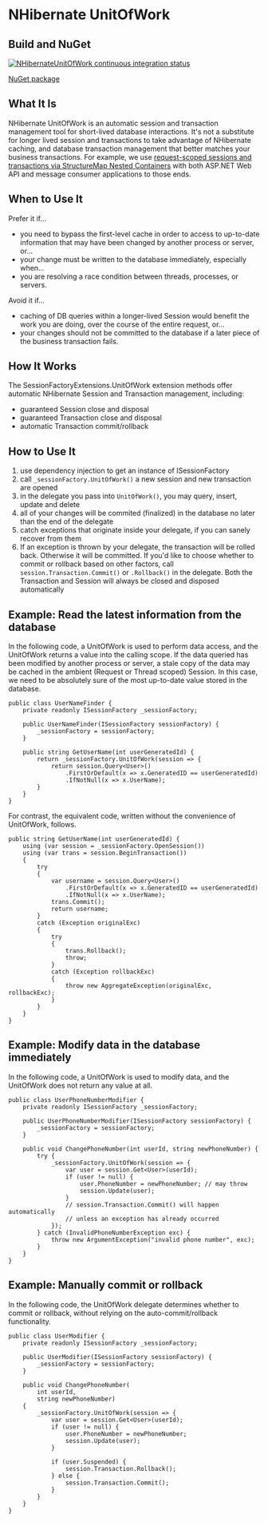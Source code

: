 NHibernate UnitOfWork
======================

Build and NuGet
--------------------

[![NHibernateUnitOfWork continuous integration status](https://ci.appveyor.com/api/projects/status/v58yg2x8gpks235c/branch/master?svg=true)](https://ci.appveyor.com/project/uShip/nhibernateunitofwork/branch/master)

[NuGet package](https://www.nuget.org/packages/NHibernate.UnitOfWork/)

What It Is
------------

NHibernate UnitOfWork is an automatic session and transaction management tool for short-lived database interactions.  It's not a substitute for longer lived session and transactions to take advantage of NHibernate caching, and database transaction management that better matches your business transactions.  For example, we use [request-scoped sessions and transactions via StructureMap Nested Containers](http://structuremap.github.io/the-container/nested-containers/) with both ASP.NET Web API and message consumer applications to those ends.

When to Use It
----------------

Prefer it if...

- you need to bypass the first-level cache in order to access to up-to-date information that may have been changed by another process or server, or...
- your change must be written to the database immediately, especially when...
- you are resolving a race condition between threads, processes, or servers.

Avoid it if...

- caching of DB queries within a longer-lived Session would benefit the work you are doing, over the course of the entire request, or...
- your changes should not be committed to the database if a later piece of the business transaction fails.

How It Works
--------------

The SessionFactoryExtensions.UnitOfWork extension methods offer automatic NHibernate Session and Transaction management, including:

- guaranteed Session close and disposal
- guaranteed Transaction close and disposal
- automatic Transaction commit/rollback

How to Use It
---------------

1. use dependency injection to get an instance of ISessionFactory
1. call `_sessionFactory.UnitOfWork()` a new session and new transaction are opened
1. in the delegate you pass into `UnitOfWork()`, you may query, insert, update and delete
1. all of your changes will be commited (finalized) in the database no later than the end of the delegate
1. catch exceptions that originate inside your delegate, if you can sanely recover from them
1. If an exception is thrown by your delegate, the transaction will be rolled back.  Otherwise it will be committed.  If you'd like to choose whether to commit or rollback based on other factors, call `session.Transaction.Commit()` or `.Rollback()` in the delegate.  Both the Transaction and Session will always be closed and disposed automatically

Example: Read the latest information from the database
--------------------------------------------------------

In the following code, a UnitOfWork is used to perform data access, and the UnitOfWork returns a value into the calling scope.  If the data queried has been modified by another process or server, a stale copy of the data may be cached in the ambient (Request or Thread scoped) Session.  In this case, we need to be absolutely sure of the most up-to-date value stored in the database.

	public class UserNameFinder {
	    private readonly ISessionFactory _sessionFactory;
	 
	    public UserNameFinder(ISessionFactory sessionFactory) {
	        _sessionFactory = sessionFactory;
	    }
	 
	    public string GetUserName(int userGeneratedId) {
	        return _sessionFactory.UnitOfWork(session => {
				return session.Query<User>()
	                .FirstOrDefault(x => x.GeneratedID == userGeneratedId)
	                .IfNotNull(x => x.UserName);
			}
		}
	}

For contrast, the equivalent code, written without the convenience of UnitOfWork, follows.

	public string GetUserName(int userGeneratedId) {
		using (var session = _sessionFactory.OpenSession())
		using (var trans = session.BeginTransaction())
		{
		    try
		    {
		        var username = session.Query<User>()
	                .FirstOrDefault(x => x.GeneratedID == userGeneratedId)
	                .IfNotNull(x => x.UserName);
		        trans.Commit();
				return username;
		    }
		    catch (Exception originalExc)
		    {
		        try
		        {
		            trans.Rollback();
	                throw;
		        }
		        catch (Exception rollbackExc)
		        {
		            throw new AggregateException(originalExc, rollbackExc);
		        }
		    }
		}
	}

Example: Modify data in the database immediately
-------------------------------------------------

In the following code, a UnitOfWork is used to modify data, and the UnitOfWork does not return any value at all.

	public class UserPhoneNumberModifier {
	    private readonly ISessionFactory _sessionFactory;

	    public UserPhoneNumberModifier(ISessionFactory sessionFactory) {
	        _sessionFactory = sessionFactory;
	    }
	 
	    public void ChangePhoneNumber(int userId, string newPhoneNumber) {
			try {
		    	_sessionFactory.UnitOfWork(session => {
					var user = session.Get<User>(userId);
		            if (user != null) {
		                user.PhoneNumber = newPhoneNumber; // may throw
						session.Update(user);
		            }
					// session.Transaction.Commit() will happen automatically
					// unless an exception has already occurred
				});
			} catch (InvalidPhoneNumberException exc) {
				throw new ArgumentException("invalid phone number", exc);
			}
		}
	}

Example: Manually commit or rollback
--------------------------------------

In the following code, the UnitOfWork delegate determines whether to commit or rollback, without relying on the auto-commit/rollback functionality.

	public class UserModifier {
	    private readonly ISessionFactory _sessionFactory;

	    public UserModifier(ISessionFactory sessionFactory) {
	        _sessionFactory = sessionFactory;
	    }
	 
	    public void ChangePhoneNumber(
	        int userId, 
	        string newPhoneNumber) 
		{
	    	_sessionFactory.UnitOfWork(session => {
				var user = session.Get<User>(userId);
	            if (user != null) {
	                user.PhoneNumber = newPhoneNumber;
					session.Update(user);
	            }
	 
				if (user.Suspended) {
					session.Transaction.Rollback();
				} else {
					session.Transaction.Commit();
				}
			}
		}
	}

